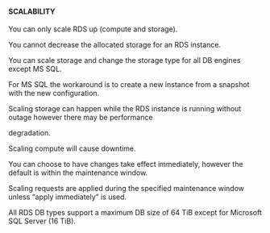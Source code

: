 #### SCALABILITY


You can only scale RDS up (compute and storage).


You cannot decrease the allocated storage for an RDS instance.


You can scale storage and change the storage type for all DB engines except MS SQL.


For MS SQL the workaround is to create a new instance from a snapshot with the new configuration.


Scaling storage can happen while the RDS instance is running without outage however there may be performance

degradation.


Scaling compute will cause downtime.


You can choose to have changes take effect immediately, however the default is within the maintenance window.


Scaling requests are applied during the specified maintenance window unless “apply immediately” is used.


All RDS DB types support a maximum DB size of 64 TiB except for Microsoft SQL Server (16 TiB).

